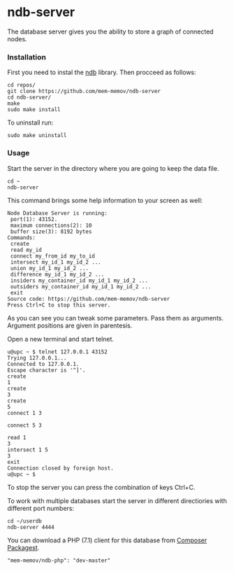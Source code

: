 # ndb-server

The database server gives you the ability to store a graph of connected nodes.

### Installation

First you need to instal the [ndb](https://github.com/mem-memov/ndb#ndb) library. Then procceed as follows:

```
cd repos/
git clone https://github.com/mem-memov/ndb-server
cd ndb-server/
make
sudo make install
```

To uninstall run:
```
sudo make uninstall
```

### Usage

Start the server in the directory where you are going to keep the data file.

```
cd ~
ndb-server
```
This command brings some help information to your screen as well:

```
Node Database Server is running:
 port(1): 43152.
 maximum connections(2): 10
 buffer size(3): 8192 bytes
Commands:
 create
 read my_id
 connect my_from_id my_to_id
 intersect my_id_1 my_id_2 ...
 union my_id_1 my_id_2 ...
 difference my_id_1 my_id_2 ...
 insiders my_container_id my_id_1 my_id_2 ...
 outsiders my_container_id my_id_1 my_id_2 ...
 exit
Source code: https://github.com/mem-memov/ndb-server
Press Ctrl+C to stop this server.

```

As you can see you can tweak some parameters. Pass them as arguments. Argument positions are given in parentesis.

Open a new terminal and start telnet.

```
u@upc ~ $ telnet 127.0.0.1 43152
Trying 127.0.0.1...
Connected to 127.0.0.1.
Escape character is '^]'.
create
1
create
3
create
5
connect 1 3

connect 5 3

read 1
3
intersect 1 5
3
exit
Connection closed by foreign host.
u@upc ~ $ 
```

To stop the server you can press the combination of keys Ctrl+C.

To work with multiple databases start the server in different directiories with different port numbers:
```
cd ~/userdb
ndb-server 4444

```

You can download a PHP (7.1) client for this database from [Composer Packagest](https://packagist.org/packages/mem-memov/ndb-php).
```
"mem-memov/ndb-php": "dev-master"
```
